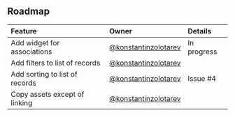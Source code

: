 ## Roadmap

Feature                         | Owner                                                            | Details
:-------------------------------|:-----------------------------------------------------------------|:-------------------
Add widget for associations     | [@konstantinzolotarev](https://github.com/konstantinzolotarev)   | In progress
Add filters to list of records  | [@konstantinzolotarev](https://github.com/konstantinzolotarev)   |
Add sorting to list of records  | [@konstantinzolotarev](https://github.com/konstantinzolotarev)   | Issue #4
Copy assets except of linking   | [@konstantinzolotarev](https://github.com/konstantinzolotarev)   | 
